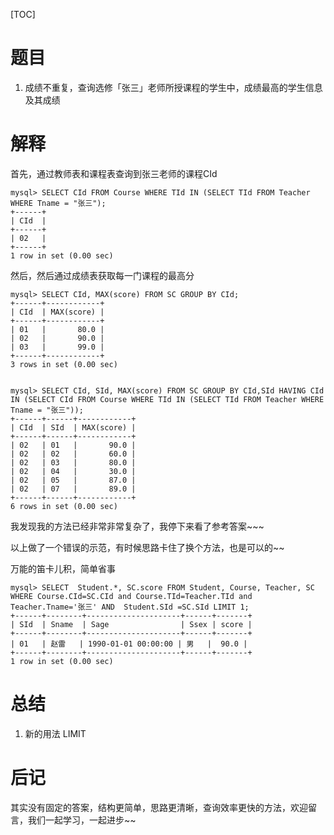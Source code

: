 [TOC]

# 题目
1. 成绩不重复，查询选修「张三」老师所授课程的学生中，成绩最高的学生信息及其成绩

# 解释

首先，通过教师表和课程表查询到张三老师的课程CId

```mysql
mysql> SELECT CId FROM Course WHERE TId IN (SELECT TId FROM Teacher WHERE Tname = "张三");
+------+
| CId  |
+------+
| 02   |
+------+
1 row in set (0.00 sec)
```

然后，然后通过成绩表获取每一门课程的最高分

```mysql
mysql> SELECT CId, MAX(score) FROM SC GROUP BY CId;
+------+------------+
| CId  | MAX(score) |
+------+------------+
| 01   |       80.0 |
| 02   |       90.0 |
| 03   |       99.0 |
+------+------------+
3 rows in set (0.00 sec)
```

```mysql

mysql> SELECT CId, SId, MAX(score) FROM SC GROUP BY CId,SId HAVING CId IN (SELECT CId FROM Course WHERE TId IN (SELECT TId FROM Teacher WHERE Tname = "张三"));
+------+------+------------+
| CId  | SId  | MAX(score) |
+------+------+------------+
| 02   | 01   |       90.0 |
| 02   | 02   |       60.0 |
| 02   | 03   |       80.0 |
| 02   | 04   |       30.0 |
| 02   | 05   |       87.0 |
| 02   | 07   |       89.0 |
+------+------+------------+
6 rows in set (0.00 sec)
```

我发现我的方法已经非常非常复杂了，我停下来看了参考答案~~~

以上做了一个错误的示范，有时候思路卡住了换个方法，也是可以的~~

万能的笛卡儿积，简单省事

```mysql
mysql> SELECT  Student.*, SC.score FROM Student, Course, Teacher, SC WHERE Course.CId=SC.CId and Course.TId=Teacher.TId and Teacher.Tname='张三' AND  Student.SId =SC.SId LIMIT 1;   
+------+--------+---------------------+------+-------+
| SId  | Sname  | Sage                | Ssex | score |
+------+--------+---------------------+------+-------+
| 01   | 赵雷   | 1990-01-01 00:00:00 | 男   |  90.0 |
+------+--------+---------------------+------+-------+
1 row in set (0.00 sec)
```

# 总结

1. 新的用法 LIMIT

# 后记

其实没有固定的答案，结构更简单，思路更清晰，查询效率更快的方法，欢迎留言，我们一起学习，一起进步~~

